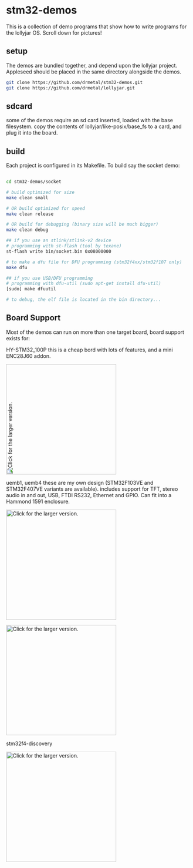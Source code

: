 stm32-demos
===========

This is a collection of demo programs that show how to write programs for the lollyjar OS. Scroll down for pictures!

setup
-----

The demos are bundled together, and depend upon the lollyjar project. Appleseed should be placed in the same directory alongside the demos.

```bash
git clone https://github.com/drmetal/stm32-demos.git
git clone https://github.com/drmetal/lollyjar.git
```

sdcard
------

some of the demos require an sd card inserted, loaded with the base filesystem.
copy the contents of lollyjar/like-posix/base_fs to a card, and plug it into the board.

build
-----
  
Each project is configured in its Makefile. To build say the socket demo:

``` bash 
	
cd stm32-demos/socket

# build optimized for size
make clean small

# OR build optimized for speed
make clean release

# OR build for debugging (binary size will be much bigger)
make clean debug

## if you use an stlink/stlink-v2 device
# programming with st-flash (tool by texane)
st-flash write bin/socket.bin 0x08000000

# to make a dfu file for DFU programming (stm32f4xx/stm32f107 only)
make dfu

## if you use USB/DFU programming
# programming with dfu-util (sudo apt-get install dfu-util)
[sudo] make dfuutil

# to debug, the elf file is located in the bin directory...

```
Board Support
-------------

Most of the demos can run on more than one target board, board support exists for:

HY-STM32_100P this is a cheap bord with lots of features, and a mini ENC28J60 addon.

<a href="https://drive.google.com/uc?export=view&id=0B1Zk1jXs2BXaeklncmNpSGIxWXM"><img src="https://drive.google.com/uc?export=view&id=0B1Zk1jXs2BXaeklncmNpSGIxWXM" style="width: 300px; max-width: 100%; height: auto; 	transform: rotate(270deg)" title="Click for the larger version." /></a>

uemb1, uemb4 these are my own design (STM32F103VE and STM32F407VE variants are available). includes support for TFT, stereo audio in and out, USB, FTDI RS232, Ethernet and GPIO. Can fit into a Hammond 1591 enclosure.

<a href="https://drive.google.com/uc?export=view&id=0B1Zk1jXs2BXaMzhBZkkxeWZCQzA"><img src="https://drive.google.com/uc?export=view&id=0B1Zk1jXs2BXaMzhBZkkxeWZCQzA" style="width: 300px; max-width: 100%; height: auto" title="Click for the larger version." /></a>

 <a href="https://drive.google.com/uc?export=view&id=0B1Zk1jXs2BXad2oyc1hMY29mYzg"><img src="https://drive.google.com/uc?export=view&id=0B1Zk1jXs2BXad2oyc1hMY29mYzg" style="width: 300px; max-width: 100%; height: auto" title="Click for the larger version." /></a>

stm32f4-discovery

<a href="https://drive.google.com/uc?export=view&id=0B1Zk1jXs2BXaSUdaVjdhVEpTUzg"><img src="https://drive.google.com/uc?export=view&id=0B1Zk1jXs2BXaSUdaVjdhVEpTUzg" style="width: 300px; max-width: 100%; height: auto" title="Click for the larger version." /></a>


